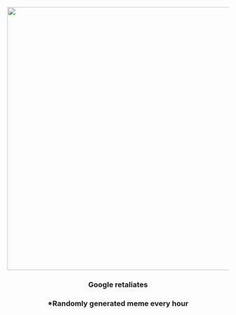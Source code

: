 <p align="center">
        <img src="https://i.redd.it/nmt02gslz4m81.jpg" width="600" height="600">
        </p>
        <h3 align="center">Google retaliates</h3>
        <h3 align="center">*Randomly generated meme every hour</h3>
    